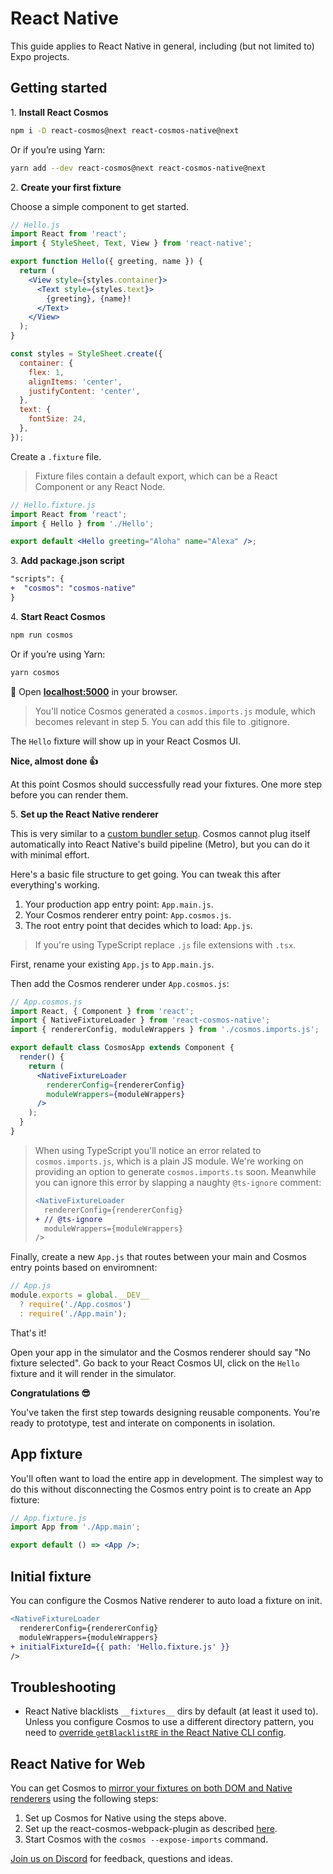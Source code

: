 # React Native

This guide applies to React Native in general, including (but not limited to) Expo projects.

## Getting started

1\. **Install React Cosmos**

```bash
npm i -D react-cosmos@next react-cosmos-native@next
```

Or if you’re using Yarn:

```bash
yarn add --dev react-cosmos@next react-cosmos-native@next
```

2\. **Create your first fixture**

Choose a simple component to get started.

<!-- prettier-ignore -->
```jsx
// Hello.js
import React from 'react';
import { StyleSheet, Text, View } from 'react-native';

export function Hello({ greeting, name }) {
  return (
    <View style={styles.container}>
      <Text style={styles.text}>
        {greeting}, {name}!
      </Text>
    </View>
  );
}

const styles = StyleSheet.create({
  container: {
    flex: 1,
    alignItems: 'center',
    justifyContent: 'center',
  },
  text: {
    fontSize: 24,
  },
});
```

Create a `.fixture` file.

> Fixture files contain a default export, which can be a React Component or any React Node.

```jsx
// Hello.fixture.js
import React from 'react';
import { Hello } from './Hello';

export default <Hello greeting="Aloha" name="Alexa" />;
```

3\. **Add package.json script**

```diff
"scripts": {
+  "cosmos": "cosmos-native"
}
```

4\. **Start React Cosmos**

```bash
npm run cosmos
```

Or if you’re using Yarn:

```bash
yarn cosmos
```

🚀 Open **[localhost:5000](http://localhost:5000)** in your browser.

> You'll notice Cosmos generated a `cosmos.imports.js` module, which becomes relevant in step 5. You can add this file to .gitignore.

The `Hello` fixture will show up in your React Cosmos UI.

**Nice, almost done 👍**

At this point Cosmos should successfully read your fixtures. One more step before you can render them.

5\. **Set up the React Native renderer**

This is very similar to a [custom bundler setup](customBundlerSetup.md). Cosmos cannot plug itself automatically into React Native's build pipeline (Metro), but you can do it with minimal effort.

Here's a basic file structure to get going. You can tweak this after everything's working.

1. Your production app entry point: `App.main.js`.
2. Your Cosmos renderer entry point: `App.cosmos.js`.
3. The root entry point that decides which to load: `App.js`.

> If you're using TypeScript replace `.js` file extensions with `.tsx`.

First, rename your existing `App.js` to `App.main.js`.

Then add the Cosmos renderer under `App.cosmos.js`:

```jsx
// App.cosmos.js
import React, { Component } from 'react';
import { NativeFixtureLoader } from 'react-cosmos-native';
import { rendererConfig, moduleWrappers } from './cosmos.imports.js';

export default class CosmosApp extends Component {
  render() {
    return (
      <NativeFixtureLoader
        rendererConfig={rendererConfig}
        moduleWrappers={moduleWrappers}
      />
    );
  }
}
```

> When using TypeScript you'll notice an error related to `cosmos.imports.js`, which is a plain JS module. We're working on providing an option to generate `cosmos.imports.ts` soon. Meanwhile you can ignore this error by slapping a naughty `@ts-ignore` comment:
>
> ```diff
> <NativeFixtureLoader
>   rendererConfig={rendererConfig}
> + // @ts-ignore
>   moduleWrappers={moduleWrappers}
> />
> ```

Finally, create a new `App.js` that routes between your main and Cosmos entry points based on enviromnent:

```js
// App.js
module.exports = global.__DEV__
  ? require('./App.cosmos')
  : require('./App.main');
```

That's it!

Open your app in the simulator and the Cosmos renderer should say "No fixture selected". Go back to your React Cosmos UI, click on the `Hello` fixture and it will render in the simulator.

**Congratulations 😎**

You've taken the first step towards designing reusable components. You're ready to prototype, test and interate on components in isolation.

## App fixture

You'll often want to load the entire app in development. The simplest way to do this without disconnecting the Cosmos entry point is to create an App fixture:

```jsx
// App.fixture.js
import App from './App.main';

export default () => <App />;
```

## Initial fixture

You can configure the Cosmos Native renderer to auto load a fixture on init.

```diff
<NativeFixtureLoader
  rendererConfig={rendererConfig}
  moduleWrappers={moduleWrappers}
+ initialFixtureId={{ path: 'Hello.fixture.js' }}
/>
```

## Troubleshooting

- React Native blacklists `__fixtures__` dirs by default (at least it used to). Unless you configure Cosmos to use a different directory pattern, you need to [override `getBlacklistRE` in the React Native CLI config](https://github.com/skidding/jobs-done/blob/585b1c472a123c9221dfec9018c9fa1e976d715e/rn-cli.config.js).

## React Native for Web

You can get Cosmos to [mirror your fixtures on both DOM and Native renderers](https://twitter.com/ReactCosmos/status/1156147491026472964) using the following steps:

1. Set up Cosmos for Native using the steps above.
2. Set up the react-cosmos-webpack-plugin as described [here](README.md#getting-started).
3. Start Cosmos with the `cosmos --expose-imports` command.

[Join us on Discord](https://discord.gg/3X95VgfnW5) for feedback, questions and ideas.
